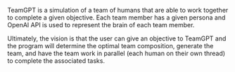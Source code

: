 TeamGPT is a simulation of a team of humans that are able to work together to complete a given objective. Each team member has a given persona and OpenAI API is used to represent the brain of each team member.

Ultimately, the vision is that the user can give an objective to TeamGPT and the program will determine the optimal team composition, generate the team, and have the team work in parallel (each human on their own thread) to complete the associated tasks.